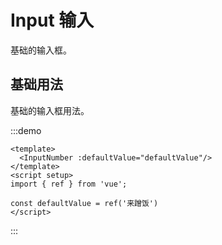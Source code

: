 # Input 输入

基础的输入框。

## 基础用法

基础的输入框用法。

:::demo 

```vue
<template>
  <InputNumber :defaultValue="defaultValue"/>
</template>
<script setup>
import { ref } from 'vue';

const defaultValue = ref('来蹭饭')
</script>
```

:::

